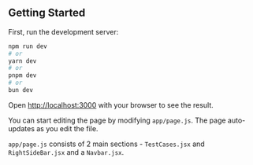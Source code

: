 ## Getting Started

First, run the development server:

```bash
npm run dev
# or
yarn dev
# or
pnpm dev
# or
bun dev
```

Open [http://localhost:3000](http://localhost:3000) with your browser to see the result.

You can start editing the page by modifying `app/page.js`. The page auto-updates as you edit the file.

`app/page.js` consists of 2 main sections - `TestCases.jsx` and `RightSideBar.jsx` and a `Navbar.jsx`.
